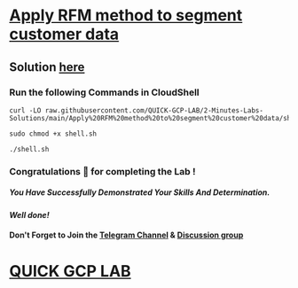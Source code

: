 # [Apply RFM method to segment customer data](https://www.cloudskillsboost.google/focuses/88317?parent=catalog)

## Solution [here]()

### Run the following Commands in CloudShell

```
curl -LO raw.githubusercontent.com/QUICK-GCP-LAB/2-Minutes-Labs-Solutions/main/Apply%20RFM%20method%20to%20segment%20customer%20data/shell.sh

sudo chmod +x shell.sh

./shell.sh
```

### Congratulations 🎉 for completing the Lab !

##### *You Have Successfully Demonstrated Your Skills And Determination.*

#### *Well done!*

#### Don't Forget to Join the [Telegram Channel](https://t.me/quickgcplab) & [Discussion group](https://t.me/quickgcplabchats)

# [QUICK GCP LAB](https://www.youtube.com/@quickgcplab)